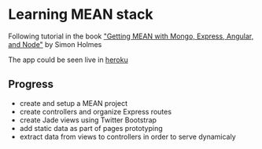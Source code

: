 # Learning MEAN stack

Following tutorial in the book ["Getting MEAN with Mongo, Express, Angular, and Node"](https://www.manning.com/books/getting-mean-with-mongo-express-angular-and-node) by Simon Holmes

The app could be seen live in [heroku](https://im-get-mean.herokuapp.com)

## Progress

* create and setup a MEAN project
* create controllers and organize Express routes
* create Jade views using Twitter Bootstrap
* add static data as part of pages prototyping
* extract data from views to controllers in order to serve dynamicaly